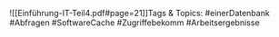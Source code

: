 
![[Einführung-IT-Teil4.pdf#page=21]]Tags & Topics:
   #einerDatenbank
   #Abfragen
   #SoftwareCache
   #Zugriffebekomm
   #Arbeitsergebnisse